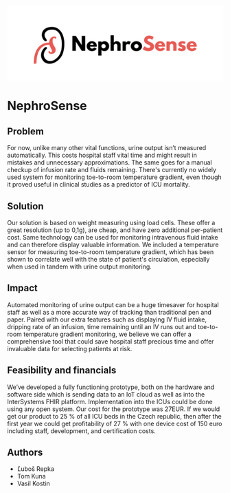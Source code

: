 ![alt text](https://github.com/NotLubo/nephro-sense/blob/master/repo-img/nephrosense.jpg?raw=true)
# NephroSense
## Problem
For now, unlike many other vital functions, urine output isn’t measured automatically. This costs hospital staff vital time and might result in mistakes and unnecessary approximations. The same goes for a manual checkup of infusion rate and fluids remaining. There's currently no widely used system for monitoring toe-to-room temperature gradient, even though it proved useful in clinical studies as a predictor of ICU mortality.
## Solution
Our solution is based on weight measuring using load cells. These offer a great resolution (up to 0,1g), are cheap, and have zero additional per-patient cost.
Same technology can be used for monitoring intravenous fluid intake and can therefore display valuable information.
We included a temperature sensor for measuring toe-to-room temperature gradient, which has been shown to correlate well with the state of patient's circulation, especially when used in tandem with urine output monitoring.
## Impact
Automated monitoring of urine output can be a huge timesaver for hospital staff as well as a more accurate way of tracking than traditional pen and paper. Paired with our extra features such as displaying IV fluid intake, dripping rate of an infusion, time remaining until an IV runs out and toe-to-room temperature gradient monitoring, we believe we can offer a comprehensive tool that could save hospital staff precious time and offer invaluable data for selecting patients at risk.
## Feasibility and financials
We’ve developed a fully functioning prototype, both on the hardware and software side which is sending data to an IoT cloud as well as into the InterSystems FHIR platform.
Implementation into the ICUs could be done using any open system.
Our cost for the prototype was 27EUR. If we would get our product to 25 % of all ICU beds in the Czech republic, then after the first year we could get profitability of 27 % with one device cost of 150 euro including staff, development, and certification costs.

## Authors
- Ľuboš Repka
- Tom Kuna
- Vasil Kostin

